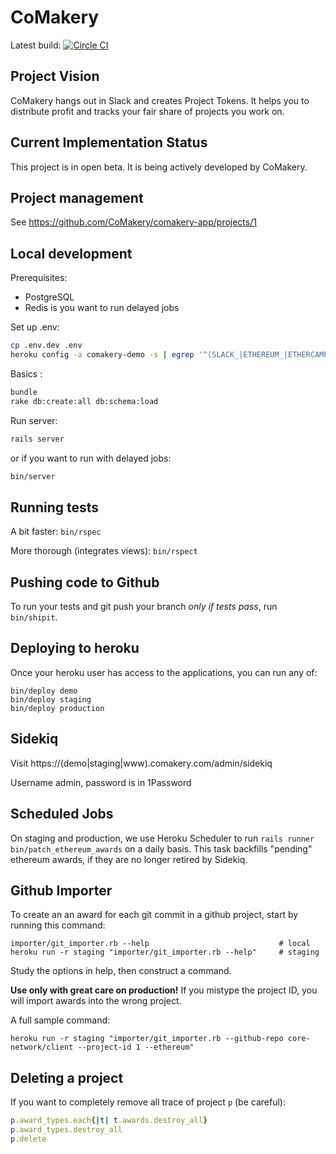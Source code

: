 # CoMakery

Latest build: [![Circle CI](https://circleci.com/gh/CoMakery/comakery-app/tree/master.svg?style=svg)](https://circleci.com/gh/CoMakery/comakery-app/tree/master)

## Project Vision

CoMakery hangs out in Slack and creates Project Tokens.
It helps you to distribute profit and tracks your fair share of projects you work on.

## Current Implementation Status

This project is in open beta.
It is being actively developed by CoMakery.

## Project management

See https://github.com/CoMakery/comakery-app/projects/1

## Local development

Prerequisites:

- PostgreSQL
- Redis is you want to run delayed jobs

Set up .env:

```sh
cp .env.dev .env
heroku config -a comakery-demo -s | egrep '^(SLACK_|ETHEREUM_|ETHERCAMP_)' | sort >> .env
```

Basics :

```sh
bundle
rake db:create:all db:schema:load
```

Run server:

```sh
rails server
```

or if you want to run with delayed jobs:

```sh
bin/server
```

## Running tests

A bit faster: `bin/rspec`

More thorough (integrates views): `bin/rspect`

## Pushing code to Github

To run your tests and git push your branch *only if tests pass*, run `bin/shipit`.

## Deploying to heroku

Once your heroku user has access to the applications, you can run any of:

```
bin/deploy demo
bin/deploy staging
bin/deploy production
```

## Sidekiq

Visit https://(demo|staging|www).comakery.com/admin/sidekiq

Username admin, password is in 1Password

## Scheduled Jobs

On staging and production, we use Heroku Scheduler to run `rails runner bin/patch_ethereum_awards`
on a daily basis.  This task backfills "pending" ethereum awards, if they are no longer retired by Sidekiq.

## Github Importer

To create an an award for each git commit in a github project, start by running this command:  
```
importer/git_importer.rb --help                             # local
heroku run -r staging "importer/git_importer.rb --help"     # staging
```

Study the options in help, then construct a command.

**Use only with great care on production!**
If you mistype the project ID, you will import awards into the wrong project.

A full sample command:
```
heroku run -r staging "importer/git_importer.rb --github-repo core-network/client --project-id 1 --ethereum"
```

## Deleting a project

If you want to completely remove all trace of project `p` (be careful):

```ruby
p.award_types.each{|t| t.awards.destroy_all}
p.award_types.destroy_all
p.delete
```
